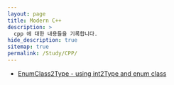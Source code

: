 ```yaml
---
layout: page
title: Modern C++ 
description: >
  cpp 에 대한 내용들을 기록합니다.
hide_description: true
sitemap: true
permalink: /Study/CPP/
---
```


+ [EnumClass2Type - using int2Type and enum class](./2022-09-12-enumClassAndInt2Type.md)

